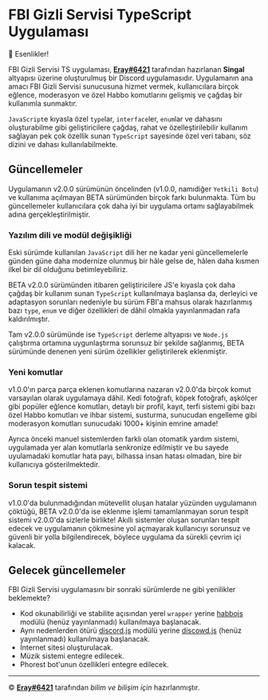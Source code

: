 # **FBI Gizli Servisi TypeScript Uygulaması**
👋 Esenlikler!

FBI Gizli Servisi TS uygulaması, [**Eray#6421**](https://www.eray.soy) tarafından hazırlanan **Singal** altyapısı üzerine oluşturulmuş bir Discord uygulamasıdır.
Uygulamanın ana amacı FBI Gizli Servisi sunucusuna hizmet vermek, kullanıcılara birçok eğlence, moderasyon ve özel Habbo komutlarını gelişmiş ve çağdaş bir kullanımla sunmaktır.

`JavaScript`e kıyasla özel `type`lar, `interface`ler, `enum`lar ve dahasını oluşturabilme gibi geliştiricilere çağdaş, rahat ve özelleştirilebilir kullanım sağlayan pek çok özellik sunan `TypeScript` sayesinde özel veri tabanı, söz dizini ve dahası kullanılabilmekte.

## **Güncellemeler**
Uygulamanın v2.0.0 sürümünün öncelinden (v1.0.0, namıdiğer `Yetkili Botu`) ve kullanıma açılmayan BETA sürümünden birçok farkı bulunmakta. Tüm bu güncellemeler kullanıcılara çok daha iyi bir uygulama ortamı sağlayabilmek adına gerçekleştirilmiştir.

### **Yazılım dili ve modül değişikliği**
Eski sürümde kullanılan `JavaScript` dili her ne kadar yeni güncellemelerle günden güne daha modernize olunmuş bir hâle gelse de, hâlen daha kısmen ilkel bir dil olduğunu betimleyebiliriz.

BETA v2.0.0 sürümünden itibaren geliştiricilere JS'e kıyasla çok daha çağdaş bir kullanım sunan `TypeScript` kullanılmaya başlansa da, derleyici ve adaptasyon sorunları nedeniyle bu sürüm FBI'a mahsus olarak hazırlanmış bazı `type`, `enum` ve diğer özellikleri de dâhil olmakla yayınlanmadan rafa kaldırılmıştır.

Tam v2.0.0 sürümünde ise `TypeScript` derleme altyapısı ve `Node.js` çalıştırma ortamına uygunlaştırma sorunsuz bir şekilde sağlanmış, BETA sürümünde denenen yeni sürüm özellikler geliştirilerek eklenmiştir.

### **Yeni komutlar**
v1.0.0'ın parça parça eklenen komutlarına nazaran v2.0.0'da birçok komut varsayılan olarak uygulamaya dâhil. Kedi fotoğrafı, köpek fotoğrafı, aşkölçer gibi popüler eğlence komutları, detaylı bir profil, kayıt, terfi sistemi gibi bazı özel Habbo komutları ve ihbar sistemi, susturma, sunucudan engelleme gibi moderasyon komutları sunucudaki 1000+ kişinin emrine amade!

Ayrıca önceki manuel sistemlerden farklı olan otomatik yardım sistemi, uygulamada yer alan komutlarla senkronize edilmiştir ve bu sayede uyulamadaki komutlar hata payı, bilhassa insan hatası olmadan, bire bir kullanıcıya gösterilmektedir.

### **Sorun tespit sistemi**
v1.0.0'da bulunmadığından mütevellit oluşan hatalar yüzünden uygulamanın çöktüğü, BETA v2.0.0'da ise eklenme işlemi tamamlanmayan sorun tespit sistemi v2.0.0'da sizlerle birlikte!
Akıllı sistemler oluşan sorunları tespit edecek ve uygulamanın çökmesine yol açmayarak kullanıcıyı sorunsuz ve güvenli bir yolla bilgilendirecek, böylece uygulama da sürekli çevrim içi kalacak.

## **Gelecek güncellemeler**
FBI Gizli Servisi uygulamasını bir sonraki sürümlerde ne gibi yenilikler beklemekte?

* Kod okunabilirliği ve stabilite açısından yerel `wrapper` yerine [habbojs](https://npmjs.com/package/habbojs) modülü (henüz yayınlanmadı) kullanılmaya başlanacak.
* Aynı nedenlerden ötürü [discord.js](https://npmjs.com/package/discord.js) modülü yerine [discowd.js](https://npmjs.com/package/discowd.js) (henüz yayınlanmadı) kullanılmaya başlanacak.
* İnternet sitesi oluşturulacak.
* Müzik sistemi entegre edilecek.
* Phorest bot'unun özellikleri entegre edilecek.

-----
© [**Eray#6421**](https://www.eray.soy) tarafından _bilim ve bilişim için_ hazırlanmıştır.